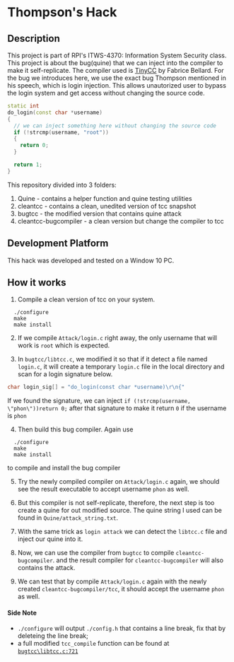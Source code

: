 # Thompson's Hack

## Description

This project is part of RPI's ITWS-4370: Information System Security class. This project is about the bug(quine) that we can inject into the compiler to make it self-replicate.
The compiler used is [TinyCC](https://github.com/TinyCC/tinycc) by Fabrice Bellard.
For the bug we introduces here, we use the exact bug Thompson mentioned in his speech, which is login injection. This allows unautorized user to bypass the login system and get access without changing the source code.


```c++
static int
do_login(const char *username)
{
  // we can inject something here without changing the source code
  if (!strcmp(username, "root"))
  {
    return 0;
  }

  return 1;
}
```


This repository divided into 3 folders:
1. Quine - contains a helper function and quine testing utilities
2. cleantcc - contains a clean, unedited version of tcc snapshot
3. bugtcc - the modified version that contains quine attack
4. cleantcc-bugcompiler - a clean version but change the compiler to tcc

## Development Platform

This hack was developed and tested on a Window 10 PC.

## How it works

1. Compile a clean version of tcc on your system.
```
  ./configure
  make
  make install
```

2. If we compile `Attack/login.c` right away, the only username that will work is `root` which is expected.

3. In `bugtcc/libtcc.c`, we modified it so that if it detect a file named `login.c`, it will create a temporary `login.c` file in the local directory and scan for a login signature below.
```c++
char login_sig[] = "do_login(const char *username)\r\n{"            
```
If we found the signature, we can inject `if (!strcmp(username, \"phon\"))return 0;` after that signature to make it return `0` if the username is `phon`

4. Then build this bug compiler. Again use 
```
  ./configure
  make
  make install
```
to compile and install the bug compiler

5. Try the newly compiled compiler on `Attack/login.c` again, we should see the result executable to accept username `phon` as well.

6. But this compiler is not self-replicate, therefore, the next step is too create a quine for out modified source. The quine string I used can be found in `Quine/attack_string.txt`.

7. With the same trick as `login attack` we can detect the `libtcc.c` file and inject our quine into it.

8. Now, we can use the compiler from `bugtcc` to compile `cleantcc-bugcompiler`.
and the result compiler for `cleantcc-bugcompiler` will also contains the attack.

9. We can test that by compile `Attack/login.c` again with the newly created `cleantcc-bugcompiler/tcc`, it should accept the username `phon` as well.

#### Side Note

- `./configure` will output `./config.h` that contains a line break, fix that by deleteing the line break;
- a full modified `tcc_compile` function can be found at [`bugtcc\libtcc.c:721`](https://github.com/Phon1209/ITWS-Thompson-hack/blob/main/bugtcc/libtcc.c)
